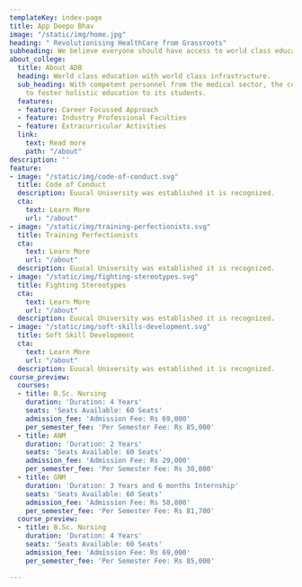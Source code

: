 ```yaml
---
templateKey: index-page
title: App Deepo Bhav
image: "/static/img/home.jpg"
heading: " Revolutionising HealthCare from Grassroots"
subheading: We believe everyone should have access to world class education.
about_college:
  title: About ADB
  heading: World class education with world class infrastructure.
  sub_heading: With competent personnel from the medical sector, the college is aimed
    to foster holistic education to its students.
  features:
  - feature: Career Focussed Approach
  - feature: Industry Professional Faculties
  - feature: Extracurricular Activities
  link:
    text: Read more
    path: "/about"
description: ''
feature:
- image: "/static/img/code-of-conduct.svg"
  title: Code of Conduct
  description: Euucal University was established it is recognized.
  cta:
    text: Learn More
    url: "/about"
- image: "/static/img/training-perfectionists.svg"
  title: Training Perfectionists
  cta:
    text: Learn More
    url: "/about"
  description: Euucal University was established it is recognized.
- image: "/static/img/fighting-stereotypes.svg"
  title: Fighting Stereotypes
  cta:
    text: Learn More
    url: "/about"
  description: Euucal University was established it is recognized.
- image: "/static/img/soft-skills-development.svg"
  title: Soft Skill Development
  cta:
    text: Learn More
    url: "/about"
  description: Euucal University was established it is recognized.
course_preview:
  courses:
  - title: B.Sc. Nursing
    duration: 'Duration: 4 Years'
    seats: 'Seats Available: 60 Seats'
    admission_fee: 'Admission Fee: Rs 69,000'
    per_semester_fee: 'Per Semester Fee: Rs 85,000'
  - title: ANM
    duration: 'Duration: 2 Years'
    seats: 'Seats Available: 60 Seats'
    admission_fee: 'Admission Fee: Rs 29,000'
    per_semester_fee: 'Per Semester Fee: Rs 30,000'
  - title: GNM
    duration: 'Duration: 3 Years and 6 months Internship'
    seats: 'Seats Available: 60 Seats'
    admission_fee: 'Admission Fee: Rs 58,800'
    per_semester_fee: 'Per Semester Fee: Rs 81,700'
  course_preview:
  - title: B.Sc. Nursing
    duration: 'Duration: 4 Years'
    seats: 'Seats Available: 60 Seats'
    admission_fee: 'Admission Fee: Rs 69,000'
    per_semester_fee: 'Per Semester Fee: Rs 85,000'

---
```

